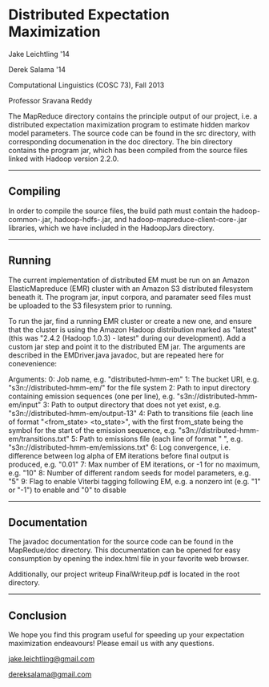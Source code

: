 Distributed Expectation Maximization
========================

Jake Leichtling '14

Derek Salama '14

Computational Linguistics (COSC 73), Fall 2013

Professor Sravana Reddy

The MapReduce directory contains the principle output of our project, i.e. a distributed expectation maximization
program to estimate hidden markov model parameters. The source code can be found in the src directory, with corresponding
documenation in the doc directory. The bin directory contains the program jar, which has been compiled from the source
files linked with Hadoop version 2.2.0.

----------
Compiling
----------
In order to compile the source files, the build path must contain the hadoop-common-<version>.jar,
hadoop-hdfs-<version>.jar, and hadoop-mapreduce-client-core-<version>.jar libraries, which we have included in the
HadoopJars directory.

--------
Running
--------
The current implementation of distributed EM must be run on an Amazon ElasticMapreduce (EMR) cluster with an Amazon S3
distributed filesystem beneath it. The program jar, input corpora, and paramater seed files must be uploaded
to the S3 filesystem prior to running.

To run the jar, find a running EMR cluster or create a new one, and ensure that the cluster is using the Amazon Hadoop
distribution marked as "latest" (this was "2.4.2 (Hadoop 1.0.3) - latest" during our development). Add a custom jar
step and point it to the distributed EM jar. The arguments are described in the EMDriver.java javadoc, but are repeated
here for conevenience:

Arguments:
0: Job name, e.g. "distributed-hmm-em"
1: The bucket URI, e.g. "s3n://distributed-hmm-em/" for the file system
2: Path to input directory containing emission sequences (one per line), e.g. "s3n://distributed-hmm-em/input"
3: Path to output directory that does not yet exist, e.g. "s3n://distributed-hmm-em/output-13"
4: Path to transitions file (each line of format "<from_state> <to_state>", with the first from_state
     being the symbol for the start of the emission sequence, e.g. "s3n://distributed-hmm-em/transitions.txt"
5: Path to emissions file (each line of format "<state> <token>", e.g. "s3n://distributed-hmm-em/emissions.txt"
6: Log convergence, i.e. difference between log alpha of EM iterations before final output is produced,
     e.g. "0.01"
7: Max number of EM iterations, or -1 for no maximum, e.g. "10"
8: Number of different random seeds for model parameters, e.g. "5"
9: Flag to enable Viterbi tagging following EM, e.g. a nonzero int (e.g. "1" or "-1") to enable and "0" to disable

--------------
Documentation
--------------
The javadoc documentation for the source code can be found in the MapRedue/doc directory. This documentation can be
opened for easy consumption by opening the index.html file in your favorite web browser.

Additionally, our project writeup FinalWriteup.pdf is located in the root directory.

----------
Conclusion
----------
We hope you find this program useful for speeding up your expectation maximization endeavours! Please email us
with any questions.

jake.leichtling@gmail.com

dereksalama@gmail.com
